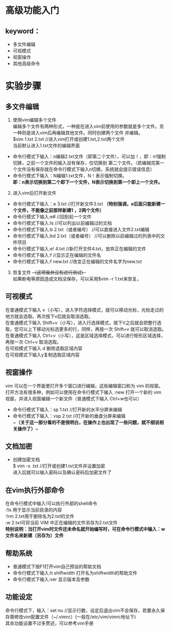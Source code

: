 # 高级功能入门  
## keyword：
- 多文件编辑
- 可视模式
- 视窗操作
- 其他高级命令
# 实验步骤  
## 多文件编辑  
1. 使用vim编辑多个文件  
编辑多个文件有两种形式，一种是在进入vim前使用的参数就是多个文件。另一种则是进入vim后再编辑其他文件。同时创建两个文件
并编辑。  
$vim 1.txt 2.txt //进入vim打开或创建1.txt,2.txt两个文件  
当前默认进入1.txt文件的编辑界面  
- 命令行模式下输入：n编辑2.txt文件（即第二个文件），可以加！，即：n!强制切换，之前一个文件的输入没有保存，仅切换到
第二个文件。（若编辑完第一个文件没有保存就在命令行模式下输入n切换，系统就会提示错误信息）  
- 命令行模式下输入：N编辑1.txt文件，N！表示强制切换。  
**即：n表示切换到第二个即下一个文件，N表示切换到第一个即上一个文件。**  
2. 进入vim后打开新文件  
- 命令行模式下输入：e 3.txt                   //打开新文件3.txt **（特别强调，e后面只能新建一个文件，不能像之前那样新建1
，2两个文件）** 
- 命令行模式下输入:e#                         //回到前一个文件  
- 命令行模式下输入:ls                        //可以列出以前编辑过的文档  
- 命令行模式下输入:b 2.txt（或者编号）       //可以直接进入文件2.txt编辑  
- 命令行模式下输入:bd 2.txt（或者编号）     //可以删除以前编辑过的列表中的文件项目  
- 命令行模式下输入:e! 4.txt                 //新打开文件4.txt，放弃正在编辑的文件  
- 命令行模式下输入:f                      //显示正在编辑的文件名  
- 命令行模式下输入:f new.txt                //改变正在编辑的文件名字为new.txt  
3. 恢复文件  ~~（这项我并没有进行测试）~~   
如果断电等原因造成文档没保存，可以采用$vim -r 1.txt来恢复。  
## 可视模式  
在普通模式下输入 v（小写），进入字符选择模式，就可以移动光标，光标走过的地方就会选取。再次按下v后就会取消选取。  
在普通模式下输入 Shift+v（小写），进入行选择模式，按下V之后就会把整行选取，您可以上下移动光标选更多的行，同样，再按一次 Shift+v 就可以取消选取。  
在普通模式下输入 Ctrl+v（小写），这是区域选择模式，可以进行矩形区域选择，再按一次 Ctrl+v 取消选取。  
在可视模式下输入 d 删除选取区域内容  
在可视模式下输入y复制选取区域内容  
## 视窗操作  
vim 可以在一个界面里打开多个窗口进行编辑，这些编辑窗口称为 vim 的视窗。   
打开方法有很多种，例如可以使用在命令行模式下输入 :new 打开一个新的 vim 视窗，并进入视窗编辑一个新文件（普通模式下输入 Ctrl+w也可以）
- 命令行模式下输入：sp 1.txt  //打开新的水平分屏来编辑  
- 命令行模式下输入：vsp 2.txt //打开新的垂直分屏来编辑  
~**（关于这一部分看的不是很明白，在操作上也出现了一些问题，就不细说相关操作了）**~  
## 文档加密  
- 创建加密文档  
$ vim -x .txt //打开或创建1.txt文件并设置加密  
进入后就可以输入密码以及确认密码后加密文件了  
## 在vim执行外部命令  
在命令行模式中输入!可以执行外部的shell命令  
:!ls 用于显示当前目录的内容  
:!rm 2.txt用于删除名为2.txt的文件  
:w 2.txt可将当前 VIM 中正在编辑的文件另存为2.txt文件  
**特别说明：当打开vim时文件还未命名就开始编写时，可在命令行模式中输入：w 文件名来新建（另存为）文件**  
## 帮助系统  
- 普通模式下按F1打开vim自己预设的帮助文档  
- 命令行模式下输入:h shiftwidth 打开名为shiftwidth的帮助文件  
- 命令行模式下输入:ver 显示版本及参数  
## 功能设定  
命令行模式下，输入：set nu //显示行数，设定后退出vim不会保存，若要永久保存需修改vim配置文件（~/.vimrc）(一般在/etc/vim/vimrc地址下)  
其余功能设置不过多赘述，可以参考vim手册
